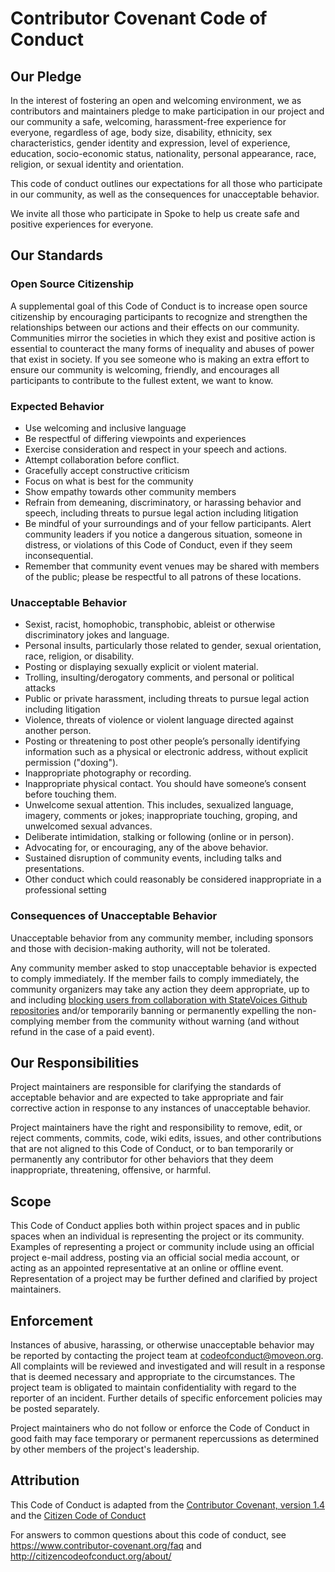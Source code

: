 # Contributor Covenant Code of Conduct

## Our Pledge

In the interest of fostering an open and welcoming environment, we as
contributors and maintainers pledge to make participation in our project and
our community a safe, welcoming, harassment-free experience for everyone, regardless of age, body
size, disability, ethnicity, sex characteristics, gender identity and expression,
level of experience, education, socio-economic status, nationality, personal
appearance, race, religion, or sexual identity and orientation.

This code of conduct outlines our expectations for all those who participate
in our community, as well as the consequences for unacceptable behavior.

We invite all those who participate in Spoke to help us create safe
and positive experiences for everyone.


## Our Standards

### Open Source Citizenship

A supplemental goal of this Code of Conduct is to increase open source citizenship by encouraging participants to recognize and strengthen the relationships between our actions and their effects on our community.
Communities mirror the societies in which they exist and positive action is essential to counteract the many forms of inequality and abuses of power that exist in society.
If you see someone who is making an extra effort to ensure our community is welcoming, friendly, and encourages all participants to contribute to the fullest extent, we want to know.

### Expected Behavior

* Use welcoming and inclusive language
* Be respectful of differing viewpoints and experiences
* Exercise consideration and respect in your speech and actions.
* Attempt collaboration before conflict.
* Gracefully accept constructive criticism
* Focus on what is best for the community
* Show empathy towards other community members
* Refrain from demeaning, discriminatory, or harassing behavior and speech, including threats to pursue legal action including litigation
* Be mindful of your surroundings and of your fellow participants. Alert community leaders if you notice a dangerous situation, someone in distress, or violations of this Code of Conduct, even if they seem inconsequential.
* Remember that community event venues may be shared with members of the public; please be respectful to all patrons of these locations.

### Unacceptable Behavior

* Sexist, racist, homophobic, transphobic, ableist or otherwise discriminatory jokes and language.
* Personal insults, particularly those related to gender, sexual orientation, race, religion, or disability.
* Posting or displaying sexually explicit or violent material.
* Trolling, insulting/derogatory comments, and personal or political attacks
* Public or private harassment, including threats to pursue legal action including litigation
* Violence, threats of violence or violent language directed against another person.
* Posting or threatening to post other people’s personally identifying information such as a physical or electronic address, without explicit permission ("doxing").
* Inappropriate photography or recording.
* Inappropriate physical contact. You should have someone’s consent before touching them.
* Unwelcome sexual attention. This includes, sexualized language, imagery, comments or jokes; inappropriate touching, groping, and unwelcomed sexual advances.
* Deliberate intimidation, stalking or following (online or in person).
* Advocating for, or encouraging, any of the above behavior.
* Sustained disruption of community events, including talks and presentations.
* Other conduct which could reasonably be considered inappropriate in a professional setting

### Consequences of Unacceptable Behavior

Unacceptable behavior from any community member, including sponsors and those with decision-making authority, will not be tolerated.

Any community member asked to stop unacceptable behavior is expected to comply immediately. If the member fails to comply immediately, the community organizers may take any action they deem appropriate, up to and including [blocking users from collaboration with StateVoices Github repositories](https://help.github.com/en/articles/blocking-a-user-from-your-organization) and/or temporarily banning or permanently expelling the non-complying member from the community without warning (and without refund in the case of a paid event).

## Our Responsibilities

Project maintainers are responsible for clarifying the standards of acceptable
behavior and are expected to take appropriate and fair corrective action in
response to any instances of unacceptable behavior.

Project maintainers have the right and responsibility to remove, edit, or
reject comments, commits, code, wiki edits, issues, and other contributions
that are not aligned to this Code of Conduct, or to ban temporarily or
permanently any contributor for other behaviors that they deem inappropriate,
threatening, offensive, or harmful.

## Scope

This Code of Conduct applies both within project spaces and in public spaces
when an individual is representing the project or its community. Examples of
representing a project or community include using an official project e-mail
address, posting via an official social media account, or acting as an appointed
representative at an online or offline event. Representation of a project may be
further defined and clarified by project maintainers.

## Enforcement

Instances of abusive, harassing, or otherwise unacceptable behavior may be
reported by contacting the project team at codeofconduct@moveon.org. All
complaints will be reviewed and investigated and will result in a response that
is deemed necessary and appropriate to the circumstances. The project team is
obligated to maintain confidentiality with regard to the reporter of an incident.
Further details of specific enforcement policies may be posted separately.

Project maintainers who do not follow or enforce the Code of Conduct in good
faith may face temporary or permanent repercussions as determined by other
members of the project's leadership.

## Attribution

This Code of Conduct is adapted from the [Contributor Covenant, version 1.4](https://www.contributor-covenant.org/version/1/4/code-of-conduct.html) and the [Citizen Code of Conduct](http://citizencodeofconduct.org/)

For answers to common questions about this code of conduct, see
https://www.contributor-covenant.org/faq
and http://citizencodeofconduct.org/about/
